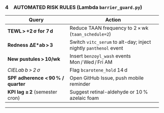 ### 4 AUTOMATED RISK RULES (Lambda `barrier_guard.py`)

| Query                              | Action                                                           |
| ---------------------------------- | ---------------------------------------------------------------- |
| **TEWL > +2 σ for 7 d**            | Reduce TAAN frequency to 2 × wk (`taan_schedule=2`)              |
| **Redness ΔE*ab > 3**             | Switch `vitc_serum` to alt-day; inject nightly `panthenol` event |
| **New pustules > 10/wk**           | Insert `benzoyl_wash` events Mon / Wed / Fri AM                  |
| **CIELab b* > 2 σ*                 | Flag `bcarotene_hold` 14 d                                       |
| **SPF adherence < 90 % / quarter** | Open GitHub Issue, push mobile reminder                          |
| **KPI lag ≥ 2** (semester cron)    | Suggest retinal-aldehyde or 10 % azelaic foam                    |

---

